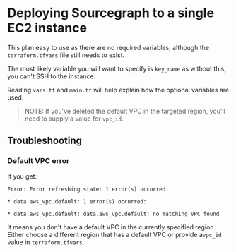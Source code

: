 # Deploying Sourcegraph to a single EC2 instance

This plan easy to use as there are no required variables, although the `terraform.tfvars` file still needs to exist.

The most likely variable you will want to specify is `key_name` as without this, you can't SSH to the instance.

Reading `vars.tf` and `main.tf` will help explain how the optional variables are used.

> NOTE: If you've deleted the default VPC in the targeted region, you'll need to supply a value for `vpc_id`.

## Troubleshooting

### Default VPC error

If you get:

```shell
Error: Error refreshing state: 1 error(s) occurred:

* data.aws_vpc.default: 1 error(s) occurred:

* data.aws_vpc.default: data.aws_vpc.default: no matching VPC found

```

It means you don't have a default VPC in the currently specified region. Either choose a different region that has a default VPC or provide a`vpc_id` value in `terraform.tfvars`.
